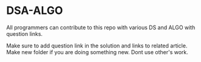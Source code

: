 # DSA-ALGO
All programmers can contribute to this repo with various DS and ALGO with question links.

Make sure to add question link in the solution and links to related article.
Make new folder if you are doing something new.
Dont use other's work.
